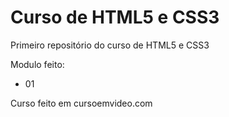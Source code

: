 # Curso de HTML5 e CSS3
 Primeiro repositório do curso de HTML5 e CSS3

 Modulo feito: 
 - 01

 Curso feito em cursoemvideo.com